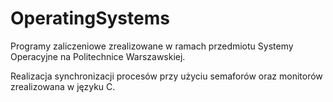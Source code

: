 # OperatingSystems
Programy zaliczeniowe zrealizowane w ramach przedmiotu Systemy Operacyjne na Politechnice Warszawskiej.

Realizacja synchronizacji procesów przy użyciu semaforów oraz monitorów zrealizowana w języku C.
